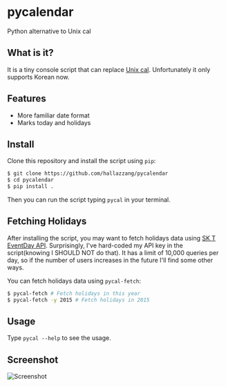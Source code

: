 # pycalendar
Python alternative to Unix cal

## What is it?
It is a tiny console script that can replace [Unix cal](https://en.wikipedia.org/wiki/Cal_(Unix)).
Unfortunately it only supports Korean now.

## Features
- More familiar date format
- Marks today and holidays

## Install
Clone this repository and install the script using `pip`:
```bash
$ git clone https://github.com/hallazzang/pycalendar
$ cd pycalendar
$ pip install .
```

Then you can run the script typing `pycal` in your terminal.

## Fetching Holidays
After installing the script, you may want to fetch holidays data using [SK T EventDay API](https://developers.sktelecom.com/content/product/view/?svcId=10072).
Surprisingly, I've hard-coded my API key in the script(knowing I SHOULD NOT do that). It has a limit of 10,000 queries per day, so if the number of users increases in the future I'll find some other ways.

You can fetch holidays data using `pycal-fetch`:
```bash
$ pycal-fetch # Fetch holidays in this year
$ pycal-fetch -y 2015 # Fetch holidays in 2015
```

## Usage
Type `pycal --help` to see the usage.

## Screenshot
![Screenshot](https://i.imgur.com/W92JAX7.png)
